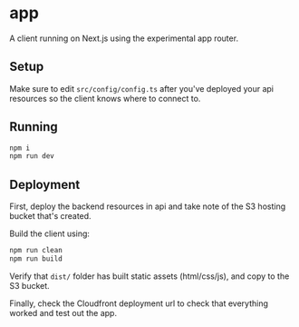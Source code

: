 # app

A client running on Next.js using the experimental app router.

## Setup

Make sure to edit `src/config/config.ts` after you've deployed your api resources so the client knows where to connect to.

## Running

```sh
npm i
npm run dev
```

## Deployment

First, deploy the backend resources in api and take note of the S3 hosting bucket that's created.

Build the client using:
```sh
npm run clean
npm run build
```

Verify that `dist/` folder has built static assets (html/css/js), and copy to the S3 bucket.

Finally, check the Cloudfront deployment url to check that everything worked and test out the app.